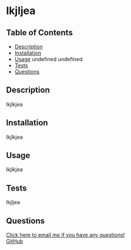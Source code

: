 # lkjljea

## Table of Contents
* [Description](#description)
* [Installation](#installation)
* [Usage](#usage) undefined undefined
* [Tests](#tests)
* [Questions](#questions)

## Description
lkjlkjea

## Installation
lkjlkjea

## Usage
lkjlkjea


## Tests
lkjljea

## Questions
<a href="mailto:ljlkjea"> Click here to email me if you have any questions!</a>
<br>
<a href="https://github.com/lkjljea">GitHub</a>
